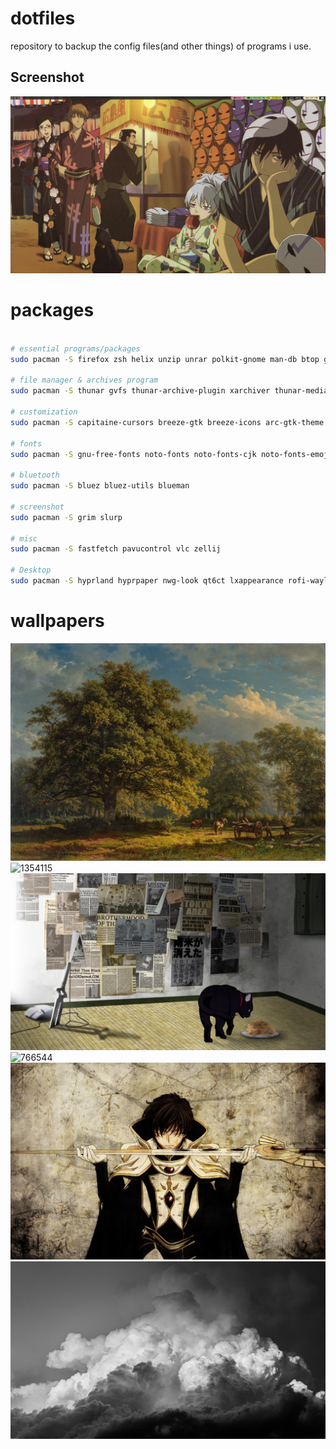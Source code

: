 # dotfiles
repository to backup the config files(and other things) of programs i use.
## **Screenshot**
![screenshot](screenshot.png "")  

# packages
```bash

# essential programs/packages
sudo pacman -S firefox zsh helix unzip unrar polkit-gnome man-db btop gtk2 gtk3 gtk4 ffmpeg feh qt5 qt6 alacriity

# file manager & archives program
sudo pacman -S thunar gvfs thunar-archive-plugin xarchiver thunar-media-tags-plugin thunar-volman ffmpegthumbnailer tumbler

# customization
sudo pacman -S capitaine-cursors breeze-gtk breeze-icons arc-gtk-theme arc-icon-theme

# fonts
sudo pacman -S gnu-free-fonts noto-fonts noto-fonts-cjk noto-fonts-emoji noto-fonts-extra ttf-hack ttf-hack-nerd ttf-jetbrains-mono ttf-jetbrains-mono-nerd ttf-liberation

# bluetooth
sudo pacman -S bluez bluez-utils blueman

# screenshot 
sudo pacman -S grim slurp

# misc
sudo pacman -S fastfetch pavucontrol vlc zellij

# Desktop
sudo pacman -S hyprland hyprpaper nwg-look qt6ct lxappearance rofi-wayland dunst wl-clipboard

```

# wallpapers
![1341184](/wallpapers/1341184.jpeg "#1")
![1354115](/wallpapers/1354115.png "#2")
![485663](/wallpapers/485663.jpg "#3")
![766544](/wallpapers/766544.jpg "#4")
![846179](/wallpapers/846179.jpg "#5")
![wallhaven-d6o77l](/wallpapers/wallhaven-d6o77l.jpg "#6")
